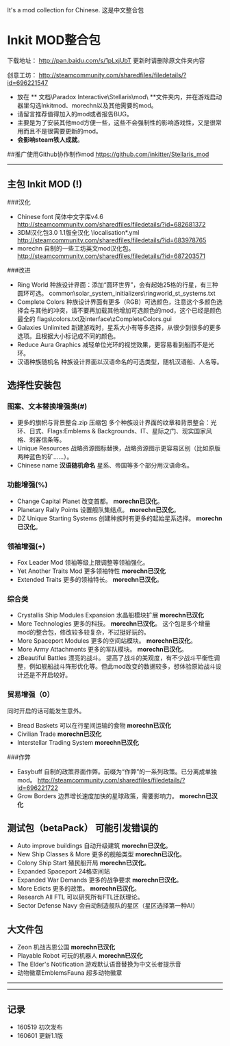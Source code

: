 It's a mod collection for Chinese. 这是中文整合包
# Inkit MOD整合包

下载地址： http://pan.baidu.com/s/1pLxjUbT 更新时请删除原文件夹内容

创意工坊： http://steamcommunity.com/sharedfiles/filedetails/?id=696221547

* 放在 ** 文档\Paradox Interactive\Stellaris\mod\ **文件夹内，并在游戏启动器里勾选Inkitmod、morechn以及其他需要的mod。
* 请留言推荐值得加入的mod或者报告BUG。
* 主要是为了安装其他mod方便一些，这些不会强制性的影响游戏性，又是很常用而且不是很需要更新的mod。
* **会影响steam铁人成就**。


##推广使用Github协作制作mod
https://github.com/inkitter/Stellaris_mod 

--------

## 主包 Inkit MOD (!)
###汉化
* Chinese font  简体中文字库v4.6  http://steamcommunity.com/sharedfiles/filedetails/?id=682681372
* 3DM汉化包3.0  1.1版全汉化  \localisation\*.yml http://steamcommunity.com/sharedfiles/filedetails/?id=683978765
* morechn   自制的一些工坊英文mod汉化包。 http://steamcommunity.com/sharedfiles/filedetails/?id=687203571

###改进
* Ring World   种族设计界面：添加“圆环世界”，会有起始25格的行星，有三种圆环可选。 common\solar_system_initializers\ringworld_st_systems.txt
* Complete Colors  种族设计界面有更多（RGB）可选颜色，注意这个多颜色选择会与其他的冲突，请不要再加载其他增加可选颜色的mod，这个已经是颜色最全的 flags\colors.txt及interface\zCompleteColors.gui
* Galaxies Unlimited  新建游戏时，星系大小有等多选择，从很少到很多的更多选项。且根据大小标记成不同的颜色。
* Reduce Aura Graphics  减轻单位光环的视觉效果，更容易看到船而不是光环。
* 汉语种族随机名  种族设计界面以汉语命名的可选类型，随机汉语船、人名等。


## 选择性安装包
### 图案、文本替换增强类(#)
* 更多的旗帜与背景整合.zip 压缩包 多个种族设计界面的纹章和背景整合：光环、日式、Flags:Emblems & Backgrounds、IT、星际之门、现实国家风格、刺客信条等。
* Unique Resources 战略资源图标替换，战略资源图示更容易区别（比如原版两种蓝色的矿……）。
* Chinese name **汉语随机命名** 星系、帝国等多个部分用汉语命名。

### 功能增强(%)
* Change Capital Planet 改变首都。 __morechn已汉化__。
* Planetary Rally Points 设置舰队集结点。 __morechn已汉化__。
* DZ Unique Starting Systems 创建种族时有更多的起始星系选择。 __morechn已汉化__。

### 领袖增强(+)
* Fox Leader Mod 领袖等级上限调整等领袖强化。
* Yet Another Traits Mod 更多领袖特性 __morechn已汉化__
* Extended Traits  更多的领袖特长。  __morechn已汉化__。

### 综合类
* Crystallis Ship Modules Expansion 水晶船模块扩展 __morechn已汉化__
* More Technologies  更多的科技。 __morechn已汉化__。   这个包是多个增量mod的整合包，修改较多较复杂，不过挺好玩的。
* More Spaceport Modules  更多的空间站模块。 __morechn已汉化__。
* More Army Attachments  更多的军队模块。  __morechn已汉化__。
* zBeautiful Battles  漂亮的战斗。 提高了战斗的美观度，有不少战斗平衡性调整，例如舰船战斗阵形优化等。但此mod改变的数据较多，想体验原始战斗设计还是不开启较好。

### 贸易增强（0）
同时开启的话可能发生意外。
* Bread Baskets 可以在行星间运输的食物 __morechn已汉化__
* Civilian Trade __morechn已汉化__
* Interstellar Trading System __morechn已汉化__

###作弊
* Easybuff 自制的政策界面作弊。前缀为“作弊”的一系列政策。已分离成单独mod。 http://steamcommunity.com/sharedfiles/filedetails/?id=696221722
* Grow Borders  边界增长速度加快的星球政策，需要影响力。  __morechn已汉化__


## 测试包（betaPack） 可能引发错误的
* Auto improve buildings 自动升级建筑 __morechn已汉化__。
* New Ship Classes & More 更多的舰船类型 __morechn已汉化__。
* Colony Ship Start 殖民船开局 __morechn已汉化__。
* Expanded Spaceport 24格空间站 
* Expanded War Demands 更多的战争要求 __morechn已汉化__。
* More Edicts  更多的政策。  __morechn已汉化__。
* Research All FTL  可以研究所有FTL迁跃理论。 
* Sector Defense Navy  会自动制造舰队的星区（星区选择第一种AI）

## 大文件包
* Zeon 机战吉恩公国  __morechn已汉化__
* Playable Robot 可玩的机器人 __morechn已汉化__
* The Elder's Notification 游戏默认语音替换为中文长者提示音
* 动物徽章EmblemsFauna 超多动物徽章

--------
--------

## 记录
* 160519 初次发布
* 160601 更新1.1版